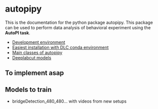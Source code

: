 # autopipy

This is the documentation for the python package autopipy. This package can be used to perform data analysis of behavioral experiment using the **AutoPI task**.


* [Development environment](develop.md)
* [Easiest installation with DLC conda environment](easy_install.md)
* [Main classes of autopipy](main_classes.md)
* [Deeplabcut models](dlc_models.md)



## To implement asap


## Models to train

* bridgeDetection_480_480... with videos from new setups



